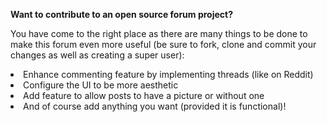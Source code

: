 <b>Want to contribute to an open source forum project?</b>

You have come to the right place as there are many things to be done to make this forum even more useful (be sure to fork, clone and commit your changes as well as creating a super user):
 <li>Enhance commenting feature by implementing threads (like on Reddit)</li>
 <li>Configure the UI to be more aesthetic</li>
 <li>Add feature to allow posts to have a picture or without one</li>
 <li>And of course add anything you want (provided it is functional)!</li>
